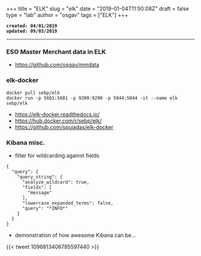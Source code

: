 
+++
title = "ELK"
slug = "elk"
date = "2019-01-04T11:50:08Z"
draft = false
type = "lab"
author = "osgav"
tags = ["ELK"]
+++

**`created: 04/01/2019`**<br />
**`updated: 09/03/2019`**

---

### ESO Master Merchant data in ELK

- https://github.com/osgav/mmdata



### elk-docker

```
docker pull sebp/elk
docker run -p 5601:5601 -p 9200:9200 -p 5044:5044 -it --name elk sebp/elk
```

- https://elk-docker.readthedocs.io/
- https://hub.docker.com/r/sebp/elk/
- https://github.com/spujadas/elk-docker



### Kibana misc.


- filter for wildcarding against fields

```
{
  "query": {
    "query_string": {
      "analyze_wildcard": true,
      "fields": [
        "message"
      ],
      "lowercase_expanded_terms": false,
      "query": "*INFO*"
    }
  }
}
```

- demonstration of how awesome Kibana can be...

{{< tweet 1096813406785597440 >}}
<!-- https://twitter.com/trondhindenes/status/1096813406785597440 -->
